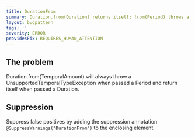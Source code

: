 ```yaml
---
title: DurationFrom
summary: Duration.from(Duration) returns itself; from(Period) throws a runtime exception.
layout: bugpattern
tags: ''
severity: ERROR
providesFix: REQUIRES_HUMAN_ATTENTION
---
```


<!--
*** AUTO-GENERATED, DO NOT MODIFY ***
To make changes, edit the @BugPattern annotation or the explanation in docs/bugpattern.
-->

## The problem
Duration.from(TemporalAmount) will always throw a UnsupportedTemporalTypeException when passed a Period and return itself when passed a Duration.

## Suppression
Suppress false positives by adding the suppression annotation `@SuppressWarnings("DurationFrom")` to the enclosing element.
